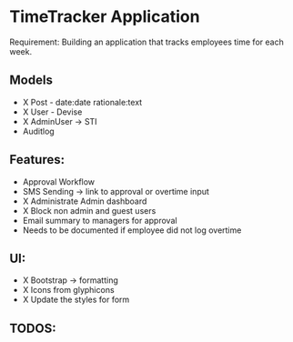# TimeTracker Application

Requirement: Building an application that tracks employees time for each week.

## Models
- X Post - date:date rationale:text 
- X User - Devise 
- X AdminUser -> STI 
- Auditlog

## Features:
- Approval Workflow
- SMS Sending -> link to approval or overtime input
- X Administrate Admin dashboard
- X Block non admin and guest users
- Email summary to managers for approval
- Needs to be documented if employee did not log overtime

## UI:
- X Bootstrap -> formatting 
- X Icons from glyphicons
- X Update the styles for form 

##  TODOS:



